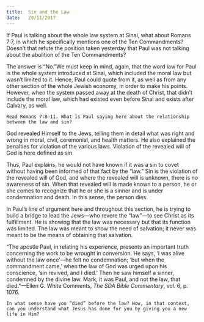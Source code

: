 ```yaml
---
title:  Sin and the Law
date:   20/11/2017
---
```


If Paul is talking about the whole law system at Sinai, what about Romans 7:7, in which he specifically mentions one of the Ten Commandments? Doesn’t that refute the position taken yesterday that Paul was not talking about the abolition of the Ten Commandments?

The answer is “No.”We must keep in mind, again, that the word law for Paul is the whole system introduced at Sinai, which included the moral law but wasn’t limited to it. Hence, Paul could quote from it, as well as from any other section of the whole Jewish economy, in order to make his points. However, when the system passed away at the death of Christ, that didn’t include the moral law, which had existed even before Sinai and exists after Calvary, as well.

`Read Romans 7:8–11. What is Paul saying here about the relationship between the law and sin?`

God revealed Himself to the Jews, telling them in detail what was right and wrong in moral, civil, ceremonial, and health matters. He also explained the penalties for violation of the various laws. Violation of the revealed will of God is here defined as sin.

Thus, Paul explains, he would not have known if it was a sin to covet without having been informed of that fact by the “law.” Sin is the violation of the revealed will of God, and where the revealed will is unknown, there is no awareness of sin. When that revealed will is made known to a person, he or she comes to recognize that he or she is a sinner and is under condemnation and death. In this sense, the person dies.

In Paul’s line of argument here and throughout this section, he is trying to build a bridge to lead the Jews—who revere the “law”—to see Christ as its fulfillment. He is showing that the law was necessary but that its function was limited. The law was meant to show the need of salvation; it never was meant to be the means of obtaining that salvation.

“The apostle Paul, in relating his experience, presents an important truth concerning the work to be wrought in conversion. He says, ‘I was alive without the law once’—he felt no condemnation; ‘but when the commandment came,’ when the law of God was urged upon his conscience, ‘sin revived, and I died.’ Then he saw himself a sinner, condemned by the divine law. Mark, it was Paul, and not the law, that died.”—Ellen G. White Comments, *The SDA Bible Commentary*, vol. 6, p. 1076.

`In what sense have you “died” before the law? How, in that context, can you understand what Jesus has done for you by giving you a new life in Him?`
